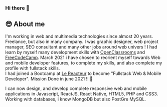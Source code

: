 ### Hi there 👋
😎 About me
------

I'm working in web and multimedia technologies since almost 20 years. Freelance, but also in many company. I was graphic designer, web project manager, SEO consultant and many other jobs around web univers ! I had learn by myself many development skills with [OpenClassrooms](https://openclassrooms.com/fr/) and [FreeCodeCamp](https://www.freecodecamp.org/). 
March 2021 i have chosen to reorient myself towards Web and mobile developer features, to complete my skills, and also complete my profile with fullstack skills.  
I had joined a Bootcamp at [Le Reacteur](https://www.lereacteur.io/) to become "Fullstack Web & Mobile Developer". Mission Done in june 2021 !! 🚀 

I can now design, and develop complete responsive web and mobile applications in Javascript, ReactJS, React Native, HTML5, PHP and CSS3.
Working with databases, i know MongoDB but also PostGre MySQL.

